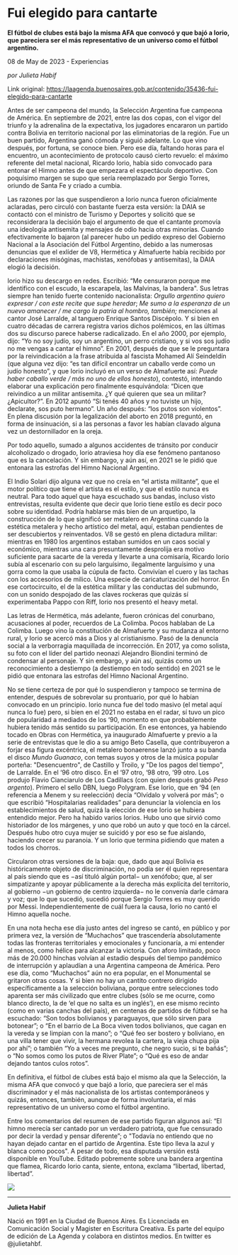 # Fui elegido para cantarte

**El fútbol de clubes está bajo la misma AFA que convocó y que bajó a Iorio, que pareciera ser el más representativo de un universo como el fútbol argentino.**

08 de May de 2023 - Experiencias

_por Julieta Habif_

Link original: https://laagenda.buenosaires.gob.ar/contenido/35436-fui-elegido-para-cantarte



Antes de ser campeona del mundo, la Selección Argentina fue campeona de América. En septiembre de 2021, entre las dos copas, con el vigor del triunfo y la adrenalina de la expectativa, los jugadores encararon un partido contra Bolivia en territorio nacional por las eliminatorias de la región. Fue un buen partido, Argentina ganó cómoda y siguió adelante. Lo que vino después, por fortuna, se conoce bien. Pero ese día, faltando horas para el encuentro, un acontecimiento de protocolo causó cierto revuelo: el máximo referente del metal nacional, Ricardo Iorio, había sido convocado para entonar el Himno antes de que empezara el espectáculo deportivo. Con poquísimo margen se supo que sería reemplazado por Sergio Torres, oriundo de Santa Fe y criado a cumbia.




Las razones por las que suspendieron a Iorio nunca fueron oficialmente aclaradas, pero circuló con bastante fuerza esta versión: la DAIA se contactó con el ministro de Turismo y Deportes y solicitó que se reconsiderara la decisión bajo el argumento de que el cantante promovía una ideología antisemita y mensajes de odio hacia otras minorías. Cuando efectivamente lo bajaron (al parecer hubo un pedido expreso del Gobierno Nacional a la Asociación del Fútbol Argentino, debido a las numerosas denuncias que el exlíder de V8, Hermética y Almafuerte había recibido por declaraciones misóginas, machistas, xenófobas y antisemitas), la DAIA elogió la decisión.




Iorio hizo su descargo en redes. Escribió: “Me censuraron porque me identifico con el escudo, la escarapela, las Malvinas, la bandera". Sus letras siempre han tenido fuerte contenido nacionalista: *Orgullo argentino quiero expresar / con este recite que supe heredar*; *Me sumo a la esperanza de un nuevo amanecer / me cargo la patria al hombro, también;* menciones al cantor José Larralde, al tanguero Enrique Santos Discépolo. Y si bien en cuatro décadas de carrera registra varios dichos polémicos, en las últimas dos su discurso parece haberse radicalizado. En el año 2000, por ejemplo, dijo: “Yo no soy judío, soy un argentino, un perro cristiano, y si vos sos judío no me vengas a cantar el himno”. En 2001, después de que se le preguntara por la reivindicación a la frase atribuida al fascista Mohamed Alí Seindeldín (que alguna vez dijo: “es tan difícil encontrar un caballo verde como un judío honesto”, y que Iorio incluyó en un verso de Almafuerte así: *Puede haber caballo verde / más no uno de ellos honesto*), contestó, intentando elaborar una explicación pero finalmente esquivándola: “Dicen que reivindico a un militar antisemita. ¿Y qué quieren que sea un militar? ¿Apicultor?”. En 2012 apuntó “Si tenés 40 años y no tuviste un hijo, declarate, sos puto hermano”. Un año después: “los putos son violentos”. En plena discusión por la legalización del aborto en 2018 preguntó, en forma de insinuación, si a las personas a favor les habían clavado alguna vez un destornillador en la oreja.




Por todo aquello, sumado a algunos accidentes de tránsito por conducir alcoholizado o drogado, Iorio atraviesa hoy día ese fenómeno pantanoso que es la cancelación. Y sin embargo, y aún así, en 2021 se le pidió que entonara las estrofas del Himno Nacional Argentino.




El Indio Solari dijo alguna vez que no creía en “el artista militante”, que el motor político que tiene el artista es el estilo, y que el estilo nunca es neutral. Para todo aquel que haya escuchado sus bandas, incluso visto entrevistas, resulta evidente que decir que Iorio tiene estilo es decir poco sobre su identidad. Podría hablarse más bien de un arquetipo, la construcción de lo que significó ser metalero en Argentina cuando la estética metalera y hecho artístico del metal, aquí, estaban pendientes de ser descubiertos y reinventados. V8 se gestó en plena dictadura militar: mientras en 1980 los argentinos estaban sumidos en un caos social y económico, mientras una cara presuntamente desprolija era motivo suficiente para sacarte de la vereda y llevarte a una comisaría, Ricardo Iorio subía al escenario con su pelo larguísimo, ilegalmente larguísimo y una gorra como la que usaba la cúpula de facto. Convivían el cuero y las tachas con los accesorios de milico. Una especie de caricaturización del horror. En ese cortocircuito, el de la estética militar y las conductas del submundo, con un sonido despojado de las claves rockeras que quizás sí experimentaba Pappo con Riff, Iorio nos presentó el heavy metal.




Las letras de Hermética, más adelante, fueron crónicas del conurbano, acusaciones al poder, recuerdos de La Colimba. Pocos hablaban de La Colimba. Luego vino la constitución de Almafuerte y su mudanza al entorno rural, y Iorio se acercó más a Dios y al cristianismo. Pasó de la denuncia social a la verborragia maquillada de incorrección. En 2017, ya como solista, su foto con el líder del partido neonazi Alejandro Biondini terminó de condensar al personaje. Y sin embargo, y aún así, quizás como un reconocimiento a destiempo (a destiempo en todo sentido) en 2021 se le pidió que entonara las estrofas del Himno Nacional Argentino.




No se tiene certeza de por qué lo suspendieron y tampoco se termina de entender, después de sobrevolar su prontuario, por qué lo habían convocado en un principio. Iorio nunca fue del todo masivo (el metal aquí nunca lo fue) pero, si bien en el 2021 no estaba en el radar, sí tuvo un pico de popularidad a mediados de los ‘90, momento en que probablemente hubiera tenido más sentido su participación. En ese entonces, ya habiendo tocado en Obras con Hermética, ya inaugurado Almafuerte y previo a la serie de entrevistas que le dio a su amigo Beto Casella, que contribuyeron a forjar esa figura excéntrica, el metalero bonaerense lanzó junto a su banda el disco *Mundo Guanaco*, con temas suyos y otros de la música popular porteña: "Desencuentro", de Castillo y Troilo, y "De los pagos del tiempo", de Larralde. En el ‘96 otro disco. En el ‘97 otro, ‘98 otro, ‘99 otro. Los produjo Flavio Cianciarulo de Los Cadillacs (con quien después grabó *Peso argento*). Primero el sello DBN, luego Polygram. Ese Iorio, que en ‘94 (en referencia a Menem y su reelección) decía “Olvídalo y volverá por más”; o que escribió “Hospitalarias realidades” para denunciar la violencia en los establecimientos de salud, quizá la elección de ese Iorio se hubiera entendido mejor. Pero ha habido varios Iorios. Hubo uno que sirvió como historiador de los márgenes, y uno que robó un auto y que tocó en la cárcel. Después hubo otro cuya mujer se suicidó y por eso se fue aislando, haciendo crecer su paranoia. Y un Iorio que termina pidiendo que maten a todos los chorros.




Circularon otras versiones de la baja: que, dado que aquí Bolivia es históricamente objeto de discriminación, no podía ser él quien representara al país siendo que es −así tituló algún portal− un xenófobo; que, al ser simpatizante y apoyar públicamente a la derecha más explícita del territorio, al gobierno −un gobierno de centro izquierda− no le convenía darle cámara y voz; que lo que sucedió, sucedió porque Sergio Torres es muy querido por Messi. Independientemente de cuál fuera la causa, Iorio no cantó el Himno aquella noche.




En una nota hecha ese día justo antes del ingreso se cantó, en público y por primera vez, la versión de “Muchachos” que trascendería absolutamente todas las fronteras territoriales y emocionales y funcionaría, a mi entender al menos, como hélice para alcanzar la victoria. Con aforo limitado, poco más de 20.000 hinchas volvían al estadio después del tiempo pandémico de interrupción y aplaudían a una Argentina campeona de América. Pero ese día, como “Muchachos” aún no era popular, en el Monumental se gritaron otras cosas. Y si bien no hay un cantito contrero dirigido específicamente a la selección boliviana, porque entre selecciones todo aparenta ser más civilizado que entre clubes (sólo se me ocurre, como blanco directo, la de ‘el que no salta es un inglés’), en ese mismo recinto (como en varias canchas del país), en centenas de partidos de fútbol se ha escuchado: “Son todos bolivianos y paraguayos, que sólo sirven para botonear”; o “En el barrio de La Boca viven todos bolivianos, que cagan en la vereda y se limpian con la mano”; o “Qué feo ser bostero y boliviano, en una villa tener que vivir, la hermana revolea la cartera, la vieja chupa pija por ahí”; o también “Yo a veces me pregunto, che negro sucio, si te bañás”; o “No somos como los putos de River Plate”; o “Qué es eso de andar dejando tantos culos rotos”.




En definitiva, el fútbol de clubes está bajo el mismo ala que la Selección, la misma AFA que convocó y que bajó a Iorio, que pareciera ser el más discriminador y el más nacionalista de los artistas contemporáneos y quizás, entonces, también, aunque de forma involuntaria, el más representativo de un universo como el fútbol argentino.




Entre los comentarios del resumen de ese partido figuran algunos así: “El himno merecía ser cantado por un verdadero patriota, que fue censurado por decir la verdad y pensar diferente”; o "Todavía no entiendo que no hayan dejado cantar en el partido de Argentina. Este tipo lleva la azul y blanca como pocos". A pesar de todo, esa disputada versión está disponible en YouTube. Editado pobremente sobre una bandera argentina que flamea, Ricardo Iorio canta, siente, entona, exclama “libertad, libertad, libertad”.




[![](https://img.youtube.com/vi/08TNhQlTxhw/0.jpg)](https://www.youtube.com/watch?v=08TNhQlTxhw)




---




**Julieta Habif**




Nació en 1991 en la Ciudad de Buenos Aires. Es Licenciada en Comunicación Social y Magister en Escritura Creativa. Es parte del equipo de edición de La Agenda y colabora en distintos medios. En twitter es @julietahbf.



